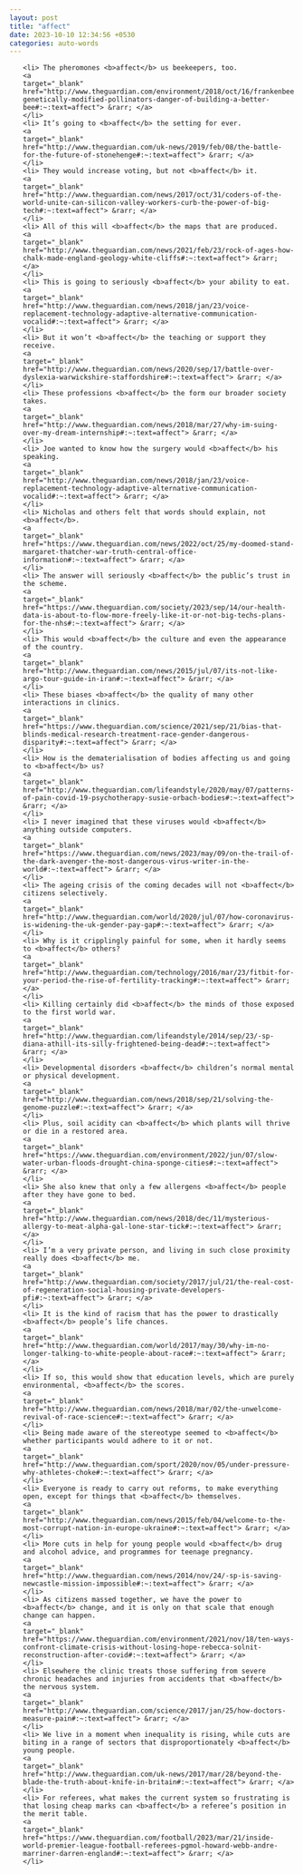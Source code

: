```yaml
---
layout: post
title: "affect"
date: 2023-10-10 12:34:56 +0530
categories: auto-words
---
```

<ol>

    <li> The pheromones <b>affect</b> us beekeepers, too.
    <a 
    target="_blank" 
    href="http://www.theguardian.com/environment/2018/oct/16/frankenbees-genetically-modified-pollinators-danger-of-building-a-better-bee#:~:text=affect"> &rarr; </a>
    </li>
    <li> It’s going to <b>affect</b> the setting for ever.
    <a 
    target="_blank" 
    href="http://www.theguardian.com/uk-news/2019/feb/08/the-battle-for-the-future-of-stonehenge#:~:text=affect"> &rarr; </a>
    </li>
    <li> They would increase voting, but not <b>affect</b> it.
    <a 
    target="_blank" 
    href="http://www.theguardian.com/news/2017/oct/31/coders-of-the-world-unite-can-silicon-valley-workers-curb-the-power-of-big-tech#:~:text=affect"> &rarr; </a>
    </li>
    <li> All of this will <b>affect</b> the maps that are produced.
    <a 
    target="_blank" 
    href="http://www.theguardian.com/news/2021/feb/23/rock-of-ages-how-chalk-made-england-geology-white-cliffs#:~:text=affect"> &rarr; </a>
    </li>
    <li> This is going to seriously <b>affect</b> your ability to eat.
    <a 
    target="_blank" 
    href="http://www.theguardian.com/news/2018/jan/23/voice-replacement-technology-adaptive-alternative-communication-vocalid#:~:text=affect"> &rarr; </a>
    </li>
    <li> But it won’t <b>affect</b> the teaching or support they receive.
    <a 
    target="_blank" 
    href="http://www.theguardian.com/news/2020/sep/17/battle-over-dyslexia-warwickshire-staffordshire#:~:text=affect"> &rarr; </a>
    </li>
    <li> These professions <b>affect</b> the form our broader society takes.
    <a 
    target="_blank" 
    href="http://www.theguardian.com/news/2018/mar/27/why-im-suing-over-my-dream-internship#:~:text=affect"> &rarr; </a>
    </li>
    <li> Joe wanted to know how the surgery would <b>affect</b> his speaking.
    <a 
    target="_blank" 
    href="http://www.theguardian.com/news/2018/jan/23/voice-replacement-technology-adaptive-alternative-communication-vocalid#:~:text=affect"> &rarr; </a>
    </li>
    <li> Nicholas and others felt that words should explain, not <b>affect</b>.
    <a 
    target="_blank" 
    href="https://www.theguardian.com/news/2022/oct/25/my-doomed-stand-margaret-thatcher-war-truth-central-office-information#:~:text=affect"> &rarr; </a>
    </li>
    <li> The answer will seriously <b>affect</b> the public’s trust in the scheme.
    <a 
    target="_blank" 
    href="https://www.theguardian.com/society/2023/sep/14/our-health-data-is-about-to-flow-more-freely-like-it-or-not-big-techs-plans-for-the-nhs#:~:text=affect"> &rarr; </a>
    </li>
    <li> This would <b>affect</b> the culture and even the appearance of the country.
    <a 
    target="_blank" 
    href="http://www.theguardian.com/news/2015/jul/07/its-not-like-argo-tour-guide-in-iran#:~:text=affect"> &rarr; </a>
    </li>
    <li> These biases <b>affect</b> the quality of many other interactions in clinics.
    <a 
    target="_blank" 
    href="https://www.theguardian.com/science/2021/sep/21/bias-that-blinds-medical-research-treatment-race-gender-dangerous-disparity#:~:text=affect"> &rarr; </a>
    </li>
    <li> How is the dematerialisation of bodies affecting us and going to <b>affect</b> us?
    <a 
    target="_blank" 
    href="http://www.theguardian.com/lifeandstyle/2020/may/07/patterns-of-pain-covid-19-psychotherapy-susie-orbach-bodies#:~:text=affect"> &rarr; </a>
    </li>
    <li> I never imagined that these viruses would <b>affect</b> anything outside computers.
    <a 
    target="_blank" 
    href="https://www.theguardian.com/news/2023/may/09/on-the-trail-of-the-dark-avenger-the-most-dangerous-virus-writer-in-the-world#:~:text=affect"> &rarr; </a>
    </li>
    <li> The ageing crisis of the coming decades will not <b>affect</b> citizens selectively.
    <a 
    target="_blank" 
    href="http://www.theguardian.com/world/2020/jul/07/how-coronavirus-is-widening-the-uk-gender-pay-gap#:~:text=affect"> &rarr; </a>
    </li>
    <li> Why is it cripplingly painful for some, when it hardly seems to <b>affect</b> others?
    <a 
    target="_blank" 
    href="http://www.theguardian.com/technology/2016/mar/23/fitbit-for-your-period-the-rise-of-fertility-tracking#:~:text=affect"> &rarr; </a>
    </li>
    <li> Killing certainly did <b>affect</b> the minds of those exposed to the first world war.
    <a 
    target="_blank" 
    href="http://www.theguardian.com/lifeandstyle/2014/sep/23/-sp-diana-athill-its-silly-frightened-being-dead#:~:text=affect"> &rarr; </a>
    </li>
    <li> Developmental disorders <b>affect</b> children’s normal mental or physical development.
    <a 
    target="_blank" 
    href="http://www.theguardian.com/news/2018/sep/21/solving-the-genome-puzzle#:~:text=affect"> &rarr; </a>
    </li>
    <li> Plus, soil acidity can <b>affect</b> which plants will thrive or die in a restored area.
    <a 
    target="_blank" 
    href="https://www.theguardian.com/environment/2022/jun/07/slow-water-urban-floods-drought-china-sponge-cities#:~:text=affect"> &rarr; </a>
    </li>
    <li> She also knew that only a few allergens <b>affect</b> people after they have gone to bed.
    <a 
    target="_blank" 
    href="http://www.theguardian.com/news/2018/dec/11/mysterious-allergy-to-meat-alpha-gal-lone-star-tick#:~:text=affect"> &rarr; </a>
    </li>
    <li> I’m a very private person, and living in such close proximity really does <b>affect</b> me.
    <a 
    target="_blank" 
    href="http://www.theguardian.com/society/2017/jul/21/the-real-cost-of-regeneration-social-housing-private-developers-pfi#:~:text=affect"> &rarr; </a>
    </li>
    <li> It is the kind of racism that has the power to drastically <b>affect</b> people’s life chances.
    <a 
    target="_blank" 
    href="http://www.theguardian.com/world/2017/may/30/why-im-no-longer-talking-to-white-people-about-race#:~:text=affect"> &rarr; </a>
    </li>
    <li> If so, this would show that education levels, which are purely environmental, <b>affect</b> the scores.
    <a 
    target="_blank" 
    href="http://www.theguardian.com/news/2018/mar/02/the-unwelcome-revival-of-race-science#:~:text=affect"> &rarr; </a>
    </li>
    <li> Being made aware of the stereotype seemed to <b>affect</b> whether participants would adhere to it or not.
    <a 
    target="_blank" 
    href="http://www.theguardian.com/sport/2020/nov/05/under-pressure-why-athletes-choke#:~:text=affect"> &rarr; </a>
    </li>
    <li> Everyone is ready to carry out reforms, to make everything open, except for things that <b>affect</b> themselves.
    <a 
    target="_blank" 
    href="http://www.theguardian.com/news/2015/feb/04/welcome-to-the-most-corrupt-nation-in-europe-ukraine#:~:text=affect"> &rarr; </a>
    </li>
    <li> More cuts in help for young people would <b>affect</b> drug and alcohol advice, and programmes for teenage pregnancy.
    <a 
    target="_blank" 
    href="http://www.theguardian.com/news/2014/nov/24/-sp-is-saving-newcastle-mission-impossible#:~:text=affect"> &rarr; </a>
    </li>
    <li> As citizens massed together, we have the power to <b>affect</b> change, and it is only on that scale that enough change can happen.
    <a 
    target="_blank" 
    href="https://www.theguardian.com/environment/2021/nov/18/ten-ways-confront-climate-crisis-without-losing-hope-rebecca-solnit-reconstruction-after-covid#:~:text=affect"> &rarr; </a>
    </li>
    <li> Elsewhere the clinic treats those suffering from severe chronic headaches and injuries from accidents that <b>affect</b> the nervous system.
    <a 
    target="_blank" 
    href="http://www.theguardian.com/science/2017/jan/25/how-doctors-measure-pain#:~:text=affect"> &rarr; </a>
    </li>
    <li> We live in a moment when inequality is rising, while cuts are biting in a range of sectors that disproportionately <b>affect</b> young people.
    <a 
    target="_blank" 
    href="http://www.theguardian.com/uk-news/2017/mar/28/beyond-the-blade-the-truth-about-knife-in-britain#:~:text=affect"> &rarr; </a>
    </li>
    <li> For referees, what makes the current system so frustrating is that losing cheap marks can <b>affect</b> a referee’s position in the merit table.
    <a 
    target="_blank" 
    href="https://www.theguardian.com/football/2023/mar/21/inside-world-premier-league-football-referees-pgmol-howard-webb-andre-marriner-darren-england#:~:text=affect"> &rarr; </a>
    </li>